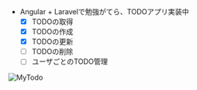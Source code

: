 
* Angular + Laravelで勉強がてら、TODOアプリ実装中
    * [x] TODOの取得
    * [x] TODOの作成
    * [x] TODOの更新
    * [ ] TODOの削除
    * [ ] ユーザごとのTODO管理

![MyTodo](http://rinsymbol.sakura.ne.jp/github_images/mytodos.png "mytodo")
